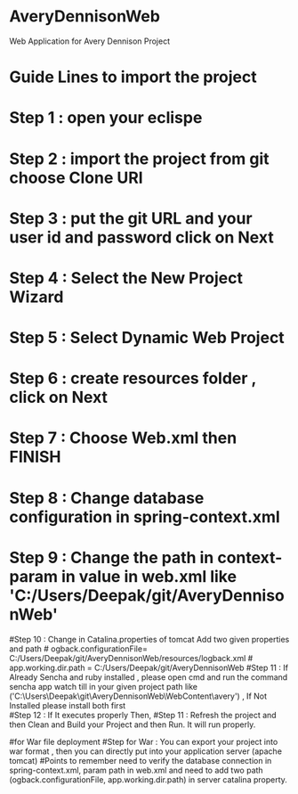 # AveryDennisonWeb
Web Application for Avery Dennison Project
# Guide Lines to import the project 
# Step 1 : open your eclispe
# Step 2 : import the project from git choose Clone URI
# Step 3 : put the git URL and your user id and password click on Next
# Step 4 : Select the New Project Wizard 
# Step 5 : Select Dynamic Web Project
# Step 6 : create resources folder , click on Next
# Step 7 : Choose Web.xml then FINISH
# Step 8 : Change database configuration in spring-context.xml
# Step 9 : Change the path in context-param in value in web.xml like 'C:/Users/Deepak/git/AveryDennisonWeb' 
#Step 10 : Change in Catalina.properties of tomcat Add two given properties and path
           # ogback.configurationFile= C:/Users/Deepak/git/AveryDennisonWeb/resources/logback.xml
           # app.working.dir.path = C:/Users/Deepak/git/AveryDennisonWeb 
#Step 11 : If Already Sencha and ruby installed , please open cmd and run the command sencha app watch till in your given project path like ('C:\Users\Deepak\git\AveryDennisonWeb\WebContent\avery') , If Not Installed please install both first          
#Step 12 : If It executes properly 	Then, 
#Step 11 : Refresh the project and then Clean and Build your Project and then Run. It will run properly.

#for War file deployment
#Step for War : You can export your project into war format , then you can directly put into your application server (apache tomcat)
#Points to remember need to verify the database connection in spring-context.xml, param path in web.xml and need to add two path (ogback.configurationFile, app.working.dir.path) in server catalina property.   